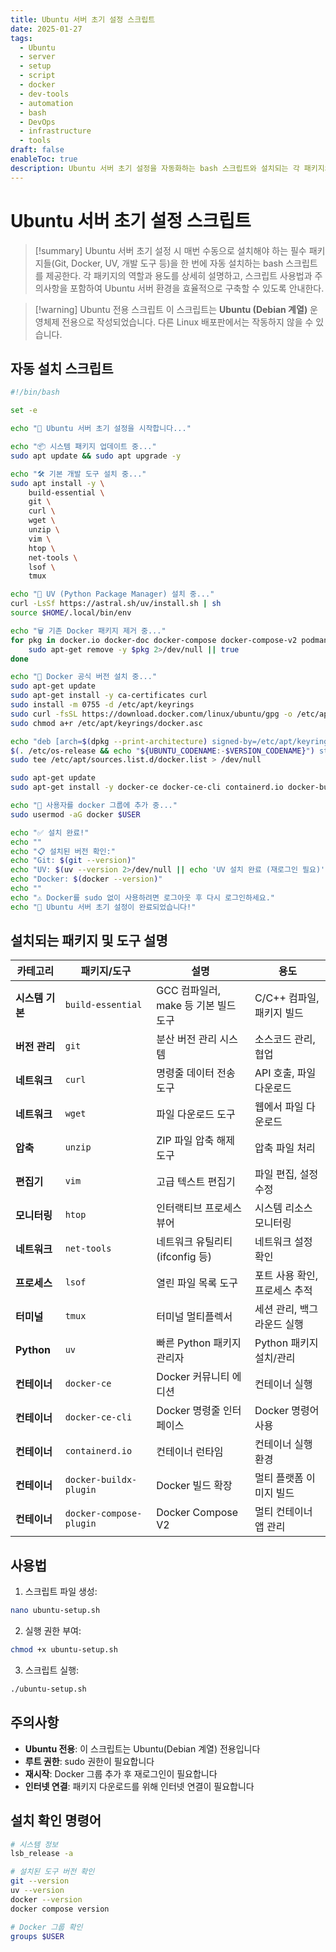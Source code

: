 ```yaml
---
title: Ubuntu 서버 초기 설정 스크립트
date: 2025-01-27
tags:
  - Ubuntu
  - server
  - setup
  - script
  - docker
  - dev-tools
  - automation
  - bash
  - DevOps
  - infrastructure
  - tools
draft: false
enableToc: true
description: Ubuntu 서버 초기 설정을 자동화하는 bash 스크립트와 설치되는 각 패키지의 상세 설명 및 사용법 가이드
---
```


# Ubuntu 서버 초기 설정 스크립트

> [!summary]
> Ubuntu 서버 초기 설정 시 매번 수동으로 설치해야 하는 필수 패키지들(Git, Docker, UV, 개발 도구 등)을 한 번에 자동 설치하는 bash 스크립트를 제공한다. 각 패키지의 역할과 용도를 상세히 설명하고, 스크립트 사용법과 주의사항을 포함하여 Ubuntu 서버 환경을 효율적으로 구축할 수 있도록 안내한다.

> [!warning] Ubuntu 전용 스크립트
> 이 스크립트는 **Ubuntu (Debian 계열)** 운영체제 전용으로 작성되었습니다. 다른 Linux 배포판에서는 작동하지 않을 수 있습니다.

## 자동 설치 스크립트

```bash
#!/bin/bash

set -e

echo "🚀 Ubuntu 서버 초기 설정을 시작합니다..."

echo "📦 시스템 패키지 업데이트 중..."
sudo apt update && sudo apt upgrade -y

echo "🛠️ 기본 개발 도구 설치 중..."
sudo apt install -y \
    build-essential \
    git \
    curl \
    wget \
    unzip \
    vim \
    htop \
    net-tools \
    lsof \
    tmux

echo "🐍 UV (Python Package Manager) 설치 중..."
curl -LsSf https://astral.sh/uv/install.sh | sh
source $HOME/.local/bin/env

echo "🗑️ 기존 Docker 패키지 제거 중..."
for pkg in docker.io docker-doc docker-compose docker-compose-v2 podman-docker containerd runc; do 
    sudo apt-get remove -y $pkg 2>/dev/null || true
done

echo "🐳 Docker 공식 버전 설치 중..."
sudo apt-get update
sudo apt-get install -y ca-certificates curl
sudo install -m 0755 -d /etc/apt/keyrings
sudo curl -fsSL https://download.docker.com/linux/ubuntu/gpg -o /etc/apt/keyrings/docker.asc
sudo chmod a+r /etc/apt/keyrings/docker.asc

echo "deb [arch=$(dpkg --print-architecture) signed-by=/etc/apt/keyrings/docker.asc] https://download.docker.com/linux/ubuntu \
$(. /etc/os-release && echo "${UBUNTU_CODENAME:-$VERSION_CODENAME}") stable" | \
sudo tee /etc/apt/sources.list.d/docker.list > /dev/null

sudo apt-get update
sudo apt-get install -y docker-ce docker-ce-cli containerd.io docker-buildx-plugin docker-compose-plugin

echo "👥 사용자를 docker 그룹에 추가 중..."
sudo usermod -aG docker $USER

echo "✅ 설치 완료!"
echo ""
echo "📋 설치된 버전 확인:"
echo "Git: $(git --version)"
echo "UV: $(uv --version 2>/dev/null || echo 'UV 설치 완료 (재로그인 필요)')"
echo "Docker: $(docker --version)"
echo ""
echo "⚠️ Docker를 sudo 없이 사용하려면 로그아웃 후 다시 로그인하세요."
echo "🎉 Ubuntu 서버 초기 설정이 완료되었습니다!"
```

## 설치되는 패키지 및 도구 설명

| 카테고리 | 패키지/도구 | 설명 | 용도 |
|---------|------------|------|------|
| **시스템 기본** | `build-essential` | GCC 컴파일러, make 등 기본 빌드 도구 | C/C++ 컴파일, 패키지 빌드 |
| **버전 관리** | `git` | 분산 버전 관리 시스템 | 소스코드 관리, 협업 |
| **네트워크** | `curl` | 명령줄 데이터 전송 도구 | API 호출, 파일 다운로드 |
| **네트워크** | `wget` | 파일 다운로드 도구 | 웹에서 파일 다운로드 |
| **압축** | `unzip` | ZIP 파일 압축 해제 도구 | 압축 파일 처리 |
| **편집기** | `vim` | 고급 텍스트 편집기 | 파일 편집, 설정 수정 |
| **모니터링** | `htop` | 인터랙티브 프로세스 뷰어 | 시스템 리소스 모니터링 |
| **네트워크** | `net-tools` | 네트워크 유틸리티 (ifconfig 등) | 네트워크 설정 확인 |
| **프로세스** | `lsof` | 열린 파일 목록 도구 | 포트 사용 확인, 프로세스 추적 |
| **터미널** | `tmux` | 터미널 멀티플렉서 | 세션 관리, 백그라운드 실행 |
| **Python** | `uv` | 빠른 Python 패키지 관리자 | Python 패키지 설치/관리 |
| **컨테이너** | `docker-ce` | Docker 커뮤니티 에디션 | 컨테이너 실행 |
| **컨테이너** | `docker-ce-cli` | Docker 명령줄 인터페이스 | Docker 명령어 사용 |
| **컨테이너** | `containerd.io` | 컨테이너 런타임 | 컨테이너 실행 환경 |
| **컨테이너** | `docker-buildx-plugin` | Docker 빌드 확장 | 멀티 플랫폼 이미지 빌드 |
| **컨테이너** | `docker-compose-plugin` | Docker Compose V2 | 멀티 컨테이너 앱 관리 |

## 사용법

1. 스크립트 파일 생성:
```bash
nano ubuntu-setup.sh
```

2. 실행 권한 부여:
```bash
chmod +x ubuntu-setup.sh
```

3. 스크립트 실행:
```bash
./ubuntu-setup.sh
```

## 주의사항

- **Ubuntu 전용**: 이 스크립트는 Ubuntu(Debian 계열) 전용입니다
- **루트 권한**: sudo 권한이 필요합니다
- **재시작**: Docker 그룹 추가 후 재로그인이 필요합니다
- **인터넷 연결**: 패키지 다운로드를 위해 인터넷 연결이 필요합니다

## 설치 확인 명령어

```bash
# 시스템 정보
lsb_release -a

# 설치된 도구 버전 확인
git --version
uv --version
docker --version
docker compose version

# Docker 그룹 확인
groups $USER
``` 